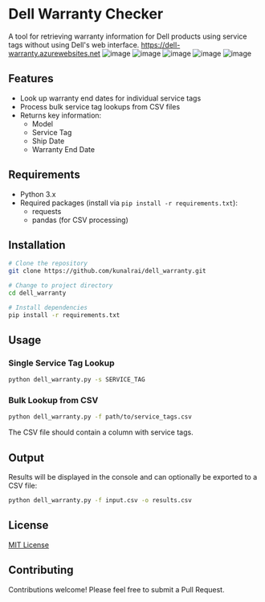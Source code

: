 # Dell Warranty Checker

A tool for retrieving warranty information for Dell products using service tags without using Dell's web interface. https://dell-warranty.azurewebsites.net
![image](https://github.com/user-attachments/assets/79761f2b-5f81-4564-8165-8441979ac3fa)
![image](https://github.com/user-attachments/assets/65301104-90f6-431d-afc3-424e2ee89a52)
![image](https://github.com/user-attachments/assets/e424d180-b469-46a2-8acb-738c23d31156)
![image](https://github.com/user-attachments/assets/6dee58c4-1cc1-4469-ae44-bc7afd064c5a)
![image](https://github.com/user-attachments/assets/cb3cec11-67ca-42d5-b015-3c69895d1986)


## Features

- Look up warranty end dates for individual service tags
- Process bulk service tag lookups from CSV files
- Returns key information:
  - Model
  - Service Tag
  - Ship Date
  - Warranty End Date

## Requirements

- Python 3.x
- Required packages (install via `pip install -r requirements.txt`):
  - requests
  - pandas (for CSV processing)

## Installation

```bash
# Clone the repository
git clone https://github.com/kunalrai/dell_warranty.git

# Change to project directory
cd dell_warranty

# Install dependencies
pip install -r requirements.txt
```

## Usage

### Single Service Tag Lookup

```bash
python dell_warranty.py -s SERVICE_TAG
```

### Bulk Lookup from CSV

```bash
python dell_warranty.py -f path/to/service_tags.csv
```

The CSV file should contain a column with service tags.

## Output

Results will be displayed in the console and can optionally be exported to a CSV file:

```bash
python dell_warranty.py -f input.csv -o results.csv
```

## License

[MIT License](LICENSE)

## Contributing

Contributions welcome! Please feel free to submit a Pull Request.
